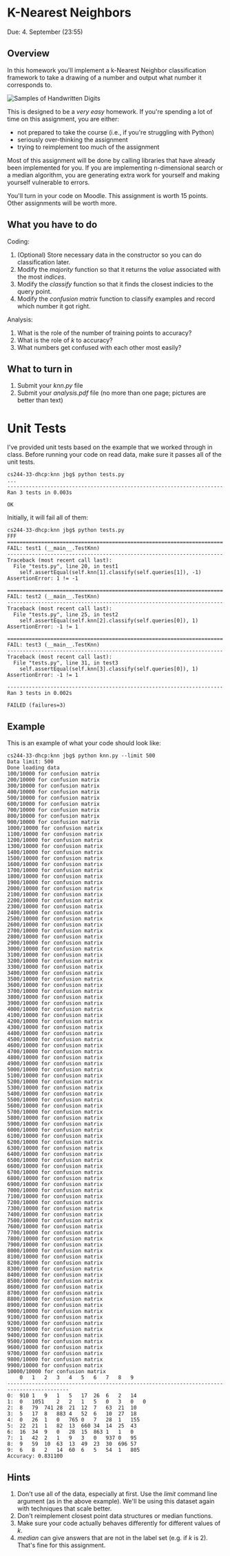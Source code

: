 K-Nearest Neighbors
=

Due: 4. September (23:55)

Overview
--------

In this homework you'll implement a k-Nearest Neighbor classification
framework to take a drawing of a number and output what number it
corresponds to.

![Samples of Handwritten Digits](mnist.png "MNIST Digits")

This is designed to be a *very easy* homework.  If you're spending a
lot of time on this assignment, you are either:

* not prepared to take the course (i.e., if you're struggling with Python)
* seriously over-thinking the assignment
* trying to reimplement too much of the assignment

Most of this assignment will be done by calling libraries that have
already been implemented for you.  If you are implementing
n-dimensional search or a median algorithm, you are generating extra
work for yourself and making yourself vulnerable to errors.

You'll turn in your code on Moodle.  This assignment is worth 15
points.  Other assignments will be worth more.

What you have to do
----

Coding:

1.  (Optional) Store necessary data in the constructor so you can do classification later.
1.  Modify the _majority_ function so that it returns the *value* associated with the most *indices*.
1.  Modify the _classify_ function so that it finds the closest indicies to the query point.
1.  Modify the _confusion matrix_ function to classify examples and record which number it got right.

Analysis:

1.  What is the role of the number of training points to accuracy?
1.  What is the role of _k_ to accuracy?
1.  What numbers get confused with each other most easily?

What to turn in
-

1.  Submit your _knn.py_ file
1.  Submit your _analysis.pdf_ file (no more than one page; pictures
    are better than text)

Unit Tests
=

I've provided unit tests based on the example that we worked through
in class.  Before running your code on read data, make sure it passes
all of the unit tests.

```
cs244-33-dhcp:knn jbg$ python tests.py
...
----------------------------------------------------------------------
Ran 3 tests in 0.003s

OK
```

Initially, it will fail all of them:
```
cs244-33-dhcp:knn jbg$ python tests.py
FFF
======================================================================
FAIL: test1 (__main__.TestKnn)
----------------------------------------------------------------------
Traceback (most recent call last):
  File "tests.py", line 20, in test1
    self.assertEqual(self.knn[1].classify(self.queries[1]), -1)
AssertionError: 1 != -1

======================================================================
FAIL: test2 (__main__.TestKnn)
----------------------------------------------------------------------
Traceback (most recent call last):
  File "tests.py", line 25, in test2
    self.assertEqual(self.knn[2].classify(self.queries[0]), 1)
AssertionError: -1 != 1

======================================================================
FAIL: test3 (__main__.TestKnn)
----------------------------------------------------------------------
Traceback (most recent call last):
  File "tests.py", line 31, in test3
    self.assertEqual(self.knn[3].classify(self.queries[0]), 1)
AssertionError: -1 != 1

----------------------------------------------------------------------
Ran 3 tests in 0.002s

FAILED (failures=3)
```

Example
-

This is an example of what your code should look like:
```
cs244-33-dhcp:knn jbg$ python knn.py --limit 500
Data limit: 500
Done loading data
100/10000 for confusion matrix
200/10000 for confusion matrix
300/10000 for confusion matrix
400/10000 for confusion matrix
500/10000 for confusion matrix
600/10000 for confusion matrix
700/10000 for confusion matrix
800/10000 for confusion matrix
900/10000 for confusion matrix
1000/10000 for confusion matrix
1100/10000 for confusion matrix
1200/10000 for confusion matrix
1300/10000 for confusion matrix
1400/10000 for confusion matrix
1500/10000 for confusion matrix
1600/10000 for confusion matrix
1700/10000 for confusion matrix
1800/10000 for confusion matrix
1900/10000 for confusion matrix
2000/10000 for confusion matrix
2100/10000 for confusion matrix
2200/10000 for confusion matrix
2300/10000 for confusion matrix
2400/10000 for confusion matrix
2500/10000 for confusion matrix
2600/10000 for confusion matrix
2700/10000 for confusion matrix
2800/10000 for confusion matrix
2900/10000 for confusion matrix
3000/10000 for confusion matrix
3100/10000 for confusion matrix
3200/10000 for confusion matrix
3300/10000 for confusion matrix
3400/10000 for confusion matrix
3500/10000 for confusion matrix
3600/10000 for confusion matrix
3700/10000 for confusion matrix
3800/10000 for confusion matrix
3900/10000 for confusion matrix
4000/10000 for confusion matrix
4100/10000 for confusion matrix
4200/10000 for confusion matrix
4300/10000 for confusion matrix
4400/10000 for confusion matrix
4500/10000 for confusion matrix
4600/10000 for confusion matrix
4700/10000 for confusion matrix
4800/10000 for confusion matrix
4900/10000 for confusion matrix
5000/10000 for confusion matrix
5100/10000 for confusion matrix
5200/10000 for confusion matrix
5300/10000 for confusion matrix
5400/10000 for confusion matrix
5500/10000 for confusion matrix
5600/10000 for confusion matrix
5700/10000 for confusion matrix
5800/10000 for confusion matrix
5900/10000 for confusion matrix
6000/10000 for confusion matrix
6100/10000 for confusion matrix
6200/10000 for confusion matrix
6300/10000 for confusion matrix
6400/10000 for confusion matrix
6500/10000 for confusion matrix
6600/10000 for confusion matrix
6700/10000 for confusion matrix
6800/10000 for confusion matrix
6900/10000 for confusion matrix
7000/10000 for confusion matrix
7100/10000 for confusion matrix
7200/10000 for confusion matrix
7300/10000 for confusion matrix
7400/10000 for confusion matrix
7500/10000 for confusion matrix
7600/10000 for confusion matrix
7700/10000 for confusion matrix
7800/10000 for confusion matrix
7900/10000 for confusion matrix
8000/10000 for confusion matrix
8100/10000 for confusion matrix
8200/10000 for confusion matrix
8300/10000 for confusion matrix
8400/10000 for confusion matrix
8500/10000 for confusion matrix
8600/10000 for confusion matrix
8700/10000 for confusion matrix
8800/10000 for confusion matrix
8900/10000 for confusion matrix
9000/10000 for confusion matrix
9100/10000 for confusion matrix
9200/10000 for confusion matrix
9300/10000 for confusion matrix
9400/10000 for confusion matrix
9500/10000 for confusion matrix
9600/10000 for confusion matrix
9700/10000 for confusion matrix
9800/10000 for confusion matrix
9900/10000 for confusion matrix
10000/10000 for confusion matrix
	0	1	2	3	4	5	6	7	8	9
------------------------------------------------------------------------------------------
0:	910	1	9	1	5	17	26	6	2	14
1:	0	1051	2	2	1	5	0	3	0	0
2:	8	79	741	28	21	12	7	63	21	10
3:	5	17	8	883	4	52	6	10	27	18
4:	0	26	1	0	765	0	7	28	1	155
5:	22	21	1	82	13	660	34	14	25	43
6:	16	34	9	0	28	15	863	1	1	0
7:	1	42	2	1	9	3	0	937	0	95
8:	9	59	10	63	13	49	23	30	696	57
9:	6	8	2	14	60	6	5	54	1	805
Accuracy: 0.831100
```

Hints
-

1.  Don't use all of the data, especially at first.  Use the _limit_
    command line argument (as in the above example).  We'll be using
    this dataset again with techniques that scale better.
1.  Don't reimplement closest point data structures or median
    functions.
1.  Make sure your code actually behaves differently for different
    values of _k_.
1.  _median_ can give answers that are not in the label set (e.g. if _k_ is 2).  That's fine for this assignment.
